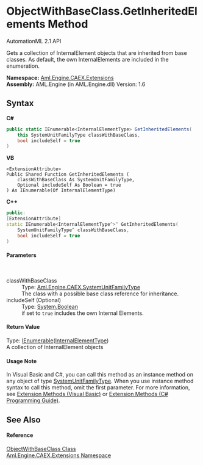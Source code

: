 # ObjectWithBaseClass.GetInheritedElements Method 
AutomationML 2.1 API 

Gets a collection of InternalElement objects that are inherited from base classes. As default, the own InternalElements are included in the enumeration.

**Namespace:**&nbsp;<a href="N_Aml_Engine_CAEX_Extensions">Aml.Engine.CAEX.Extensions</a><br />**Assembly:**&nbsp;AML.Engine (in AML.Engine.dll) Version: 1.6

## Syntax

**C#**<br />
``` C#
public static IEnumerable<InternalElementType> GetInheritedElements(
	this SystemUnitFamilyType classWithBaseClass,
	bool includeSelf = true
)
```

**VB**<br />
``` VB
<ExtensionAttribute>
Public Shared Function GetInheritedElements ( 
	classWithBaseClass As SystemUnitFamilyType,
	Optional includeSelf As Boolean = true
) As IEnumerable(Of InternalElementType)
```

**C++**<br />
``` C++
public:
[ExtensionAttribute]
static IEnumerable<InternalElementType^>^ GetInheritedElements(
	SystemUnitFamilyType^ classWithBaseClass, 
	bool includeSelf = true
)
```


#### Parameters
&nbsp;<dl><dt>classWithBaseClass</dt><dd>Type: <a href="T_Aml_Engine_CAEX_SystemUnitFamilyType">Aml.Engine.CAEX.SystemUnitFamilyType</a><br />The class with a possible base class reference for inheritance.</dd><dt>includeSelf (Optional)</dt><dd>Type: <a href="https://docs.microsoft.com/dotnet/api/system.boolean" target="_parent" rel="noopener noreferrer">System.Boolean</a><br />if set to `true` includes the own Internal Elements.</dd></dl>

#### Return Value
Type: <a href="https://docs.microsoft.com/dotnet/api/system.collections.generic.ienumerable-1" target="_parent" rel="noopener noreferrer">IEnumerable</a>(<a href="T_Aml_Engine_CAEX_InternalElementType">InternalElementType</a>)<br />A collection of InternalElement objects

#### Usage Note
In Visual Basic and C#, you can call this method as an instance method on any object of type <a href="T_Aml_Engine_CAEX_SystemUnitFamilyType">SystemUnitFamilyType</a>. When you use instance method syntax to call this method, omit the first parameter. For more information, see <a href="https://docs.microsoft.com/dotnet/visual-basic/programming-guide/language-features/procedures/extension-methods" target="_blank" rel="noopener noreferrer">Extension Methods (Visual Basic)</a> or <a href="https://docs.microsoft.com/dotnet/csharp/programming-guide/classes-and-structs/extension-methods" target="_blank" rel="noopener noreferrer">Extension Methods (C# Programming Guide)</a>.

## See Also


#### Reference
<a href="T_Aml_Engine_CAEX_Extensions_ObjectWithBaseClass">ObjectWithBaseClass Class</a><br /><a href="N_Aml_Engine_CAEX_Extensions">Aml.Engine.CAEX.Extensions Namespace</a><br />